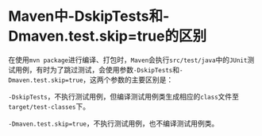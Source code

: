# Maven中-DskipTests和-Dmaven.test.skip=true的区别

在使用`mvn package`进行编译、打包时，`Maven`会执行`src/test/java`中的`JUnit`测试用例，有时为了跳过测试，会使用参数`-DskipTests`和`-Dmaven.test.skip=true`，这两个参数的主要区别是：

`-DskipTests`，不执行测试用例，但编译测试用例类生成相应的`class`文件至`target/test-classes`下。

`-Dmaven.test.skip=true`，不执行测试用例，也不编译测试用例类。

